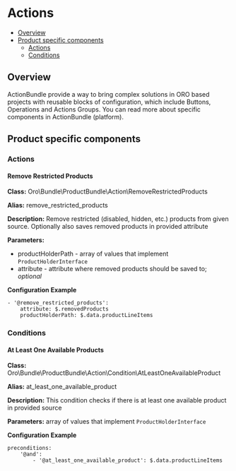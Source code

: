 Actions
==========

* [Overview](#overview)
* [Product specific components](#product-specific-components)
    * [Actions](#actions)
    * [Conditions](#conditions)

Overview
--------
ActionBundle provide a way to bring complex solutions in ORO based projects with reusable blocks of configuration,
which include Buttons, Operations and Actions Groups. You can read more about specific components in 
ActionBundle (platform).

Product specific components
-------

### Actions

#### Remove Restricted Products

**Class:** Oro\Bundle\ProductBundle\Action\RemoveRestrictedProducts

**Alias:** remove_restricted_products

**Description:** 
Remove restricted (disabled, hidden, etc.) products from given source.
Optionally also saves removed products in provided attribute

**Parameters:**
 - productHolderPath - array of values that implement `ProductHolderInterface`
 - attribute - attribute where removed products should be saved to; *optional*

**Configuration Example**
```
- '@remove_restricted_products':
    attribute: $.removedProducts
    productHolderPath: $.data.productLineItems
```

### Conditions

#### At Least One Available Products

**Class:** Oro\Bundle\ProductBundle\Action\Condition\AtLeastOneAvailableProduct

**Alias:** at_least_one_available_product

**Description:** This condition checks if there is at least one available product in provided source

**Parameters:** array of values that implement `ProductHolderInterface`

**Configuration Example**
```
preconditions:
    '@and':
        - '@at_least_one_available_product': $.data.productLineItems
```
